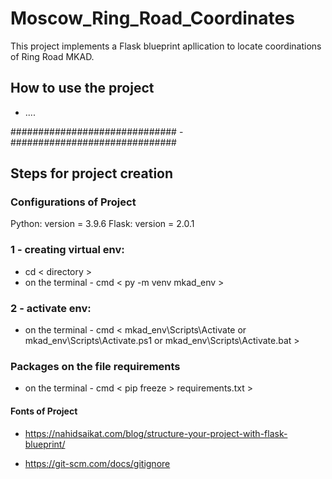 # Moscow_Ring_Road_Coordinates
This project implements a Flask blueprint apllication to locate coordinations of Ring Road MKAD.

## How to use the project
* ....

############################## - ##############################

## Steps for project creation

### Configurations of Project

Python: version = 3.9.6
Flask: version = 2.0.1

### 1 - creating virtual env: 

* cd < directory >
* on the terminal - cmd < py -m venv mkad_env >

### 2 - activate env:

* on the terminal - cmd < mkad_env\Scripts\Activate or mkad_env\Scripts\Activate.ps1 or mkad_env\Scripts\Activate.bat >

### Packages on the file requirements
* on the terminal - cmd < pip freeze > requirements.txt >

#### Fonts of Project

* https://nahidsaikat.com/blog/structure-your-project-with-flask-blueprint/

* https://git-scm.com/docs/gitignore
  


